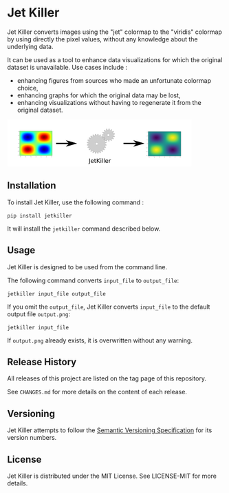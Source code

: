 # Jet Killer

Jet Killer converts images using the "jet" colormap to the "viridis"
colormap by using directly the pixel values, without any knowledge
about the underlying data.

It can be used as a tool to enhance data visualizations for which
the original dataset is unavailable. Use cases include :

* enhancing figures from sources who made an unfortunate
  colormap choice,
* enhancing graphs for which the original data may be lost,
* enhancing visualizations without having to regenerate it from the
  original dataset.

![Principle](docs/schematic_principle.png)


## Installation

To install Jet Killer, use the following command :

```
pip install jetkiller
```

It will install the `jetkiller` command described below.

## Usage

Jet Killer is designed to be used from the command line.

The following command converts `input_file` to `output_file`:

```
jetkiller input_file output_file
```

If you omit the `output_file`, Jet Killer converts `input_file` to
the default output file `output.png`:

```
jetkiller input_file
```

If `output.png` already exists, it is overwritten without any warning.


## Release History

All releases of this project are listed on the tag page of this
repository.

See `CHANGES.md` for more details on the content of each release.


## Versioning

Jet Killer attempts to follow the [Semantic Versioning
Specification](https://semver.org/spec/v2.0.0.html) for its version
numbers.


## License

Jet Killer is distributed under the MIT License. See LICENSE-MIT for
more details.

